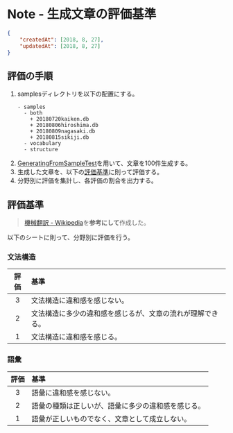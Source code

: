 # Note - 生成文章の評価基準

```Json
{
	"createdAt": [2018, 8, 27],
	"updatedAt": [2018, 8, 27]
}
```


## 評価の手順
1.	samplesディレクトリを以下の配置にする。
	```Directory
	- samples
	  - both
	    + 20180720kaiken.db
	    + 20180806hiroshima.db
	    + 20180809nagasaki.db
	    + 20180815sikiji.db
      - vocabulary
      - structure
	```
2.	[GeneratingFromSampleTest](/src/tests/GeneratingFromSampleTest.js)を用いて、文章を100件生成する。
3.	生成した文章を、以下の[評価基準](#評価基準)に則って評価する。
4.	分野別に評価を集計し、各評価の割合を出力する。


## 評価基準
> [機械翻訳 - Wikipedia](https://ja.wikipedia.org/wiki/%E6%A9%9F%E6%A2%B0%E7%BF%BB%E8%A8%B3#%E4%BA%BA%E6%89%8B%E8%A9%95%E4%BE%A1)を**参考にして**作成した。

以下のシートに則って、分野別に評価を行う。<Br />


### 文法構造

| 評価 | 基準 |
|:-----:|:------|
| 3 | 文法構造に違和感を感じない。 |
| 2 | 文法構造に多少の違和感を感じるが、文章の流れが理解できる。 |
| 1 | 文法構造に違和感を感じる。 |

### 語彙

| 評価 | 基準 |
|:-----:|:------|
| 3 | 語彙に違和感を感じない。 |
| 2 | 語彙の種類は正しいが、語彙に多少の違和感を感じる。 |
| 1 | 語彙が正しいものでなく、文章として成立しない。 |